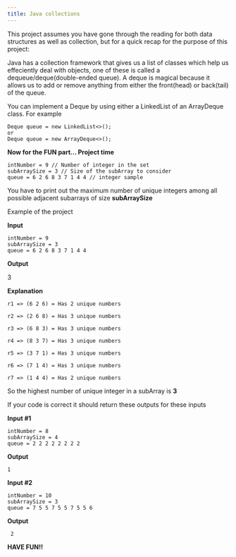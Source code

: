 ```yaml
---
title: Java collections
---
```


This project assumes you have gone through the reading for both data structures as well as collection, but for a quick recap for the purpose of this project:

Java has a collection framework that gives us a list of classes which help us effeciently deal with objects, one of these is called a dequeue/deque(double-ended queue). A deque is magical because it allows us to add or remove anything from either the front(head) or back(tail) of the queue.

You can implement a Deque by using either a LinkedList of an ArrayDeque class. For example

```
Deque queue = new LinkedList<>();
or
Deque queue = new ArrayDeque<>();
```

**Now for the FUN part... Project time**

```
intNumber = 9 // Number of integer in the set
subArraySize = 3 // Size of the subArray to consider
queue = 6 2 6 8 3 7 1 4 4 // integer sample
```
You have to print out the maximum number of unique integers among all possible adjacent subarrays of size **subArraySize**

Example of the project

**Input**
```
intNumber = 9
subArraySize = 3
queue = 6 2 6 8 3 7 1 4 4
```

**Output**

3

**Explanation**
```
r1 => (6 2 6) = Has 2 unique numbers

r2 => (2 6 8) = Has 3 unique numbers

r3 => (6 8 3) = Has 3 unique numbers

r4 => (8 3 7) = Has 3 unique numbers

r5 => (3 7 1) = Has 3 unique numbers

r6 => (7 1 4) = Has 3 unique numbers

r7 => (1 4 4) = Has 2 unique numbers
```
So the highest number of unique integer in a subArray is **3**

If your code is correct it should return these outputs for these inputs

**Input #1**
```
intNumber = 8
subArraySize = 4
queue = 2 2 2 2 2 2 2 2
```
**Output**
```
1
```

**Input #2**

```
intNumber = 10
subArraySize = 3
queue = 7 5 5 7 5 5 7 5 5 6 
```
**Output**
```
 2
```

**HAVE FUN!!**
